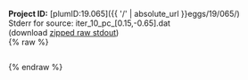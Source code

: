 **Project ID:** [plumID:19.065]({{ '/' | absolute_url }}eggs/19/065/)  
Stderr for source:  iter_10_pc_[0.15,-0.65].dat   
(download [zipped raw stdout](iter_10_pc_[0.15,-0.65].dat.plumed_master.stdout.txt.zip))  
{% raw %}
<pre>
</pre>
{% endraw %}
